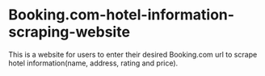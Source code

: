 # Booking.com-hotel-information-scraping-website
This is a website for users to enter their desired Booking.com url to scrape hotel information(name, address, rating and price).
